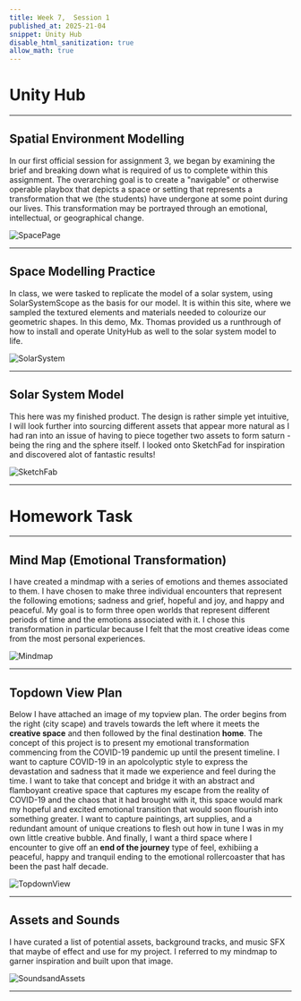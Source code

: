 ```yaml
---
title: Week 7,  Session 1
published_at: 2025-21-04
snippet: Unity Hub
disable_html_sanitization: true
allow_math: true
---
```


# Unity Hub

--- 

## Spatial Environment Modelling 

In our first official session for assignment 3, we began by examining the brief and breaking down what is required of us to complete within this assignment. The overarching goal is to create a "navigable" or otherwise operable playbox that depicts a space or setting that represents a transformation that we (the students) have undergone at some point during our lives. This transformation may be portrayed through an emotional, intellectual, or geographical change. 

![SpacePage](/w01s1/Space%20Odyssey.png)

---

## Space Modelling Practice 

In class, we were tasked to replicate the model of a solar system, using SolarSystemScope as the basis for our model. It is within this site, where we sampled the textured elements and materials needed to colourize our geometric shapes. In this demo, Mx. Thomas provided us a runthrough of how to install and operate UnityHub as well to the solar system model to life. 

![SolarSystem](/w01s1/Planet%20Fitness.png)


---

## Solar System Model 

This here was my finished product. The design is rather simple yet intuitive, I will look further into sourcing different assets that appear more natural as I had ran into an issue of having to piece together two assets to form saturn - being the ring and the sphere itself. I looked onto SketchFad for inspiration and discovered alot of fantastic results!

![SketchFab](/w01s1/SketchFab.png)

--- 

# Homework Task

--- 

## Mind Map (Emotional Transformation)

I have created a mindmap with a series of emotions and themes associated to them. I have chosen to make three individual encounters that represent the following emotions; sadness and grief, hopeful and joy, and happy and peaceful. My goal is to form three open worlds that represent different periods of time and the emotions associated with it. I chose this transformation in particular because I felt that the most creative ideas come from the most personal experiences. 

![Mindmap](/w01s1/Mindmap.webp)


--- 


 ## Topdown View Plan

Below I have attached an image of my topview plan. The order begins from the right (city scape) and travels towards the left where it meets the **creative space** and then followed by the final destination **home**. The concept of this project is to present my emotional transformation commencing from the COVID-19 pandemic up until the present timeline. I want to capture COVID-19 in an apolcolyptic style to express the devastation and sadness that it made we experience and feel during the time. I want to take that concept and bridge it with an abstract and flamboyant creative space that captures my escape from the reality of COVID-19 and the chaos that it had brought with it, this space would mark my hopeful and excited emotional transition that would soon flourish into something greater. I want to capture paintings, art supplies, and a redundant amount of unique creations to flesh out how in tune I was in my own little creative bubble. And finally, I want a third space where I encounter to give off an **end of the journey** type of feel, exhibiing a peaceful, happy and tranquil ending to the emotional rollercoaster that has been the past half decade. 

![TopdownView](/w01s1/Top%20Down%20View.webp)

---

## Assets and Sounds

I have curated a list of potential assets, background tracks, and music SFX that maybe of effect and use for my project. I referred to my mindmap to garner inspiration and built upon that image. 

![SoundsandAssets](/w01s1/SoundsandAssets.png)


---